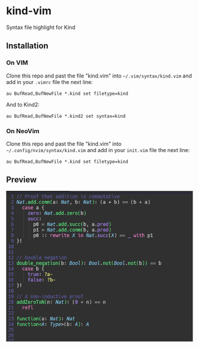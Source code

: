 # kind-vim
Syntax file highlight for Kind

## Installation
### On VIM
Clone this repo and past the file "kind.vim" into `~/.vim/syntax/kind.vim` and add in your `.vimrc` file the next line:
```vim
au BufRead,BufNewFile *.kind set filetype=kind
```
And to Kind2:
```vim
au BufRead,BufNewFile *.kind2 set syntax=kind
```

### On NeoVim
Clone this repo and past the file "kind.vim" into `~/.config/nvim/syntax/kind.vim` and add in your `init.vim` file the next line:
```vim
au BufRead,BufNewFile *.kind set filetype=kind
```

## Preview
![code](./preview.png)
